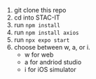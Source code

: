 1) git clone this repo
2) cd into STAC-IT
3) run `npm install`
4) run `npm install axios`
5) run `npx expo start`
6) choose between w, a, or i.
   - w for web
   - a for andriod studio
   - i for iOS simulator
